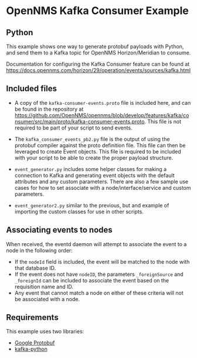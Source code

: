 # OpenNMS Kafka Consumer Example
## Python

This example shows one way to generate protobuf payloads with Python, and send them to a Kafka topic for OpenNMS Horizon/Meridian to consume.

Documentation for configuring the Kafka Consumer feature can be found at https://docs.opennms.com/horizon/29/operation/events/sources/kafka.html


## Included files

* A copy of the `kafka-consumer-events.proto` file is included here, and can be found in the repository at https://github.com/OpenNMS/opennms/blob/develop/features/kafka/consumer/src/main/proto/kafka-consumer-events.proto.
This file is not required to be part of your script to send events.

* The `kafka_consumer_events_pb2.py` file is the output of using the protobuf compiler against the proto definition file.
This file can then be leveraged to create Event objects.
This file is required to be included with your script to be able to create the proper payload structure.

* `event_generator.py` includes some helper classes for making a connection to Kafka and generating event objects with the default attributes and any custom parameters.
There are also a few sample use cases for how to set associate with a node/interface/service and custom parameters.

* `event_generator2.py` similar to the previous, but and example of importing the custom classes for use in other scripts.

## Associating events to nodes

When received, the eventd daemon will attempt to associate the event to a node in the following order:

 * If the `nodeId` field is included, the event will be matched to the node with that database ID.
 * If the event does not have `nodeID`, the parameters `_foreignSource` and `_foreignId` can be included to associate the event based on the requisition name and ID.
 * Any event that cannot match a node on either of these criteria will not be associated with a node.

## Requirements

This example uses two libraries:

* [Google Protobuf](https://developers.google.com/protocol-buffers/docs/pythontutorial)
* [kafka-python](https://kafka-python.readthedocs.io/en/master/)
